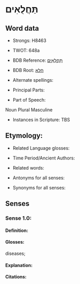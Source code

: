 # תַּחֲלֻאִים

<!-- Status: S2="NeedsEdits" -->
<!-- Lexica used for edits:   -->

## Word data

* Strongs: H8463

* TWOT: 648a

* BDB Reference: [תַּחֲלֻאִים](rc://en/bdb/dict/h.ch.ab)

* BDB Root: [חלא](rc://en/bdb/dict/h.ch.aa)

* Alternate spellings:

* Principal Parts:

* Part of Speech:

Noun Plural Masculine

* Instances in Scripture: TBS

## Etymology:

* Related Language glosses:

* Time Period/Ancient Authors:

* Related words:

* Antonyms for all senses:

* Synonyms for all senses:

## Senses

### Sense 1.0:

#### Definition:

#### Glosses:

diseases; 

#### Explanation:

#### Citations:



